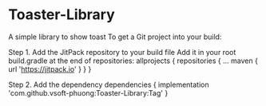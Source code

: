 # Toaster-Library
A simple library to show toast
To get a Git project into your build:

Step 1. Add the JitPack repository to your build file
Add it in your root build.gradle at the end of repositories:
allprojects {
	repositories {
	...
		maven { url 'https://jitpack.io' }
	}
}
  
 Step 2. Add the dependency
 dependencies {
	        implementation 'com.github.vsoft-phuong:Toaster-Library:Tag'
	}
